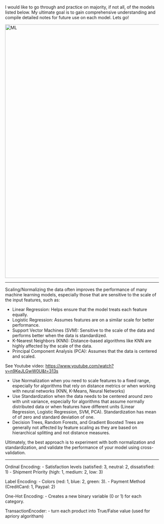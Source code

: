 I would like to go through and practice on majority, if not all, of the models listed below. My ultimate goal is to gain comprehensive understanding and compile detailed notes for future use on each model. Lets go!

<img width="827" alt="ML" src="https://github.com/user-attachments/assets/f824a831-4ecd-40f5-b8f9-7076ef149982">

----------


Scaling/Normalizing the data often improves the performance of many machine learning models, especially those that are sensitive to the scale of the input features, such as:

- Linear Regression: Helps ensure that the model treats each feature equally.
- Logistic Regression: Assumes features are on a similar scale for better performance.
- Support Vector Machines (SVM): Sensitive to the scale of the data and performs better when the data is standardized.
- K-Nearest Neighbors (KNN): Distance-based algorithms like KNN are highly affected by the scale of the data.
- Principal Component Analysis (PCA): Assumes that the data is centered and scaled.

See Youtube video: https://www.youtube.com/watch?v=n9KeJLGwW0U&t=313s

- Use Normalization when you need to scale features to a fixed range, especially for algorithms that rely on distance metrics or when working with neural networks (KNN, K-Means, Neural Networks)
- Use Standardization when the data needs to be centered around zero with unit variance, especially for algorithms that assume normally distributed data or when features have different units (Linear Regression, Logistic Regression, SVM, PCA). Standardization has mean of of zero and standard deviation of one.
- Decision Trees, Random Forests, and Gradient Boosted Trees are generally not affected by feature scaling as they are based on hierarchical splitting and not distance measures.
 
Ultimately, the best approach is to experiment with both normalization and standardization, and validate the performance of your model using cross-validation.




----------
Ordinal Encoding:
	- Satisfaction levels (satisfied: 3, neutral: 2, dissatisfied: 1)
	- Shipment Priority (high: 1, medium: 2, low: 3)
	
Label Encoding:
	- Colors (red: 1, blue: 2, green: 3).
	- Payment Method (CreditCard: 1, Paypal: 2)	
 
One-Hot Encoding:
	- Creates a new binary variable (0 or 1) for each category.

 TransactionEncoder:
 	- turn each product into True/False value (used for apriory algoritham)
